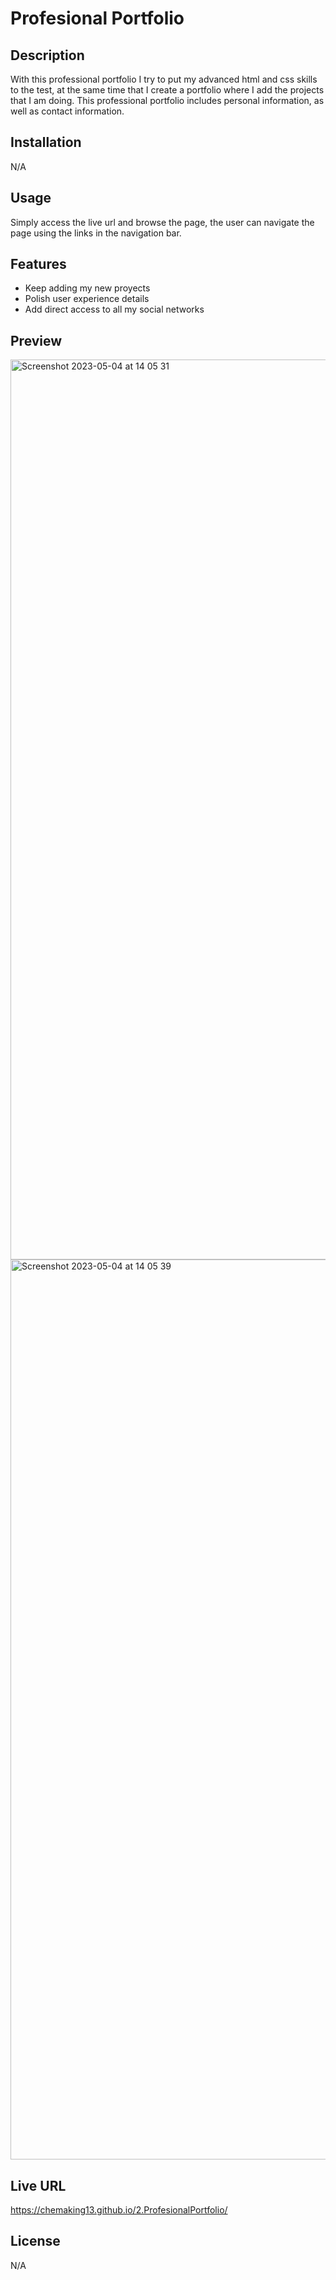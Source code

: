 # Profesional Portfolio 

## Description

With this professional portfolio I try to put my advanced html and css skills to the test, at the same time that I create a portfolio where I add the projects that I am doing. This professional portfolio includes personal information, as well as contact information.


## Installation

N/A

## Usage


Simply access the live url and browse the page, the user can navigate the page using the links in the navigation bar. 


## Features

* Keep adding my new proyects <br>
* Polish user experience details <br>
* Add direct access to all my social networks



## Preview 

<img width="1440" alt="Screenshot 2023-05-04 at 14 05 31" src="https://user-images.githubusercontent.com/124849302/236317439-1e755750-cb40-4296-933d-342d89044388.png">

<img width="1440" alt="Screenshot 2023-05-04 at 14 05 39" src="https://user-images.githubusercontent.com/124849302/236317466-bc6fe436-ac20-4187-9401-f2a337594c4e.png">


## Live URL

https://chemaking13.github.io/2.ProfesionalPortfolio/

## License

N/A
